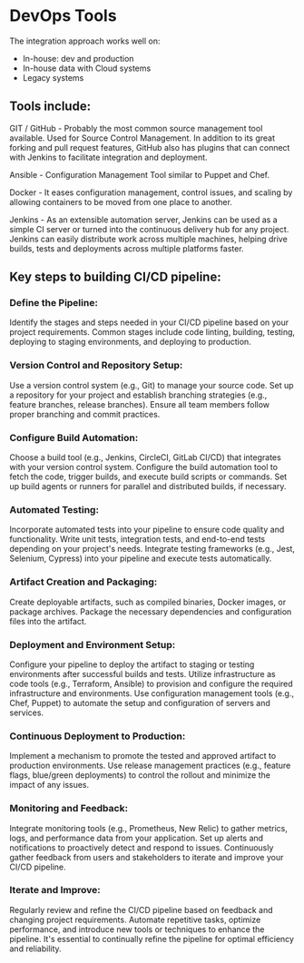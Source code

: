 # DevOps Tools
The integration approach works well on:
- In-house: dev and production
- In-house data with Cloud systems
- Legacy systems

## Tools include:

 GIT / GitHub - Probably the most common source management tool available. Used for Source Control Management. In addition to its great forking and pull request features, GitHub also has plugins that can connect with Jenkins to facilitate integration and deployment.

Ansible - Configuration Management Tool similar to Puppet and Chef.

Docker - It eases configuration management, control issues, and scaling by allowing containers to be moved from one place to another.

Jenkins - As an extensible automation server, Jenkins can be used as a simple CI server or turned into the continuous delivery hub for any project. Jenkins can easily distribute work across multiple machines, helping drive builds, tests and deployments across multiple platforms faster.


## Key steps to building CI/CD pipeline:  

### Define the Pipeline:
Identify the stages and steps needed in your CI/CD pipeline based on your project requirements.
Common stages include code linting, building, testing, deploying to staging environments, and deploying to production.

### Version Control and Repository Setup:
Use a version control system (e.g., Git) to manage your source code.
Set up a repository for your project and establish branching strategies (e.g., feature branches, release branches).
Ensure all team members follow proper branching and commit practices.

### Configure Build Automation:
Choose a build tool (e.g., Jenkins, CircleCI, GitLab CI/CD) that integrates with your version control system.
Configure the build automation tool to fetch the code, trigger builds, and execute build scripts or commands.
Set up build agents or runners for parallel and distributed builds, if necessary.

### Automated Testing:
Incorporate automated tests into your pipeline to ensure code quality and functionality.
Write unit tests, integration tests, and end-to-end tests depending on your project's needs.
Integrate testing frameworks (e.g., Jest, Selenium, Cypress) into your pipeline and execute tests automatically.

### Artifact Creation and Packaging:
Create deployable artifacts, such as compiled binaries, Docker images, or package archives.
Package the necessary dependencies and configuration files into the artifact.

### Deployment and Environment Setup:
Configure your pipeline to deploy the artifact to staging or testing environments after successful builds and tests.
Utilize infrastructure as code tools (e.g., Terraform, Ansible) to provision and configure the required infrastructure and environments.
Use configuration management tools (e.g., Chef, Puppet) to automate the setup and configuration of servers and services.

### Continuous Deployment to Production:
Implement a mechanism to promote the tested and approved artifact to production environments.
Use release management practices (e.g., feature flags, blue/green deployments) to control the rollout and minimize the impact of any issues.

### Monitoring and Feedback:
Integrate monitoring tools (e.g., Prometheus, New Relic) to gather metrics, logs, and performance data from your application.
Set up alerts and notifications to proactively detect and respond to issues.
Continuously gather feedback from users and stakeholders to iterate and improve your CI/CD pipeline.

### Iterate and Improve:
Regularly review and refine the CI/CD pipeline based on feedback and changing project requirements.
Automate repetitive tasks, optimize performance, and introduce new tools or techniques to enhance the pipeline.
It's essential to continually refine the pipeline for optimal efficiency and reliability.
